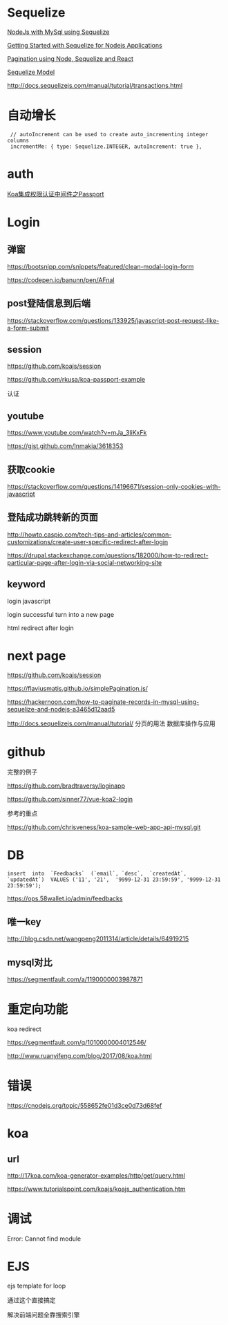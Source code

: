 

# Sequelize 

[NodeJs with MySql using Sequelize](http://www.tothenew.com/blog/nodejs-with-mysql/)


[Getting Started with Sequelize for Nodejs Applications](https://hackernoon.com/getting-started-with-sequelize-for-nodejs-applications-2854c58ffb8c)

[Pagination using Node, Sequelize and React](https://medium.com/@mmccabe/pagination-with-thousands-of-database-records-using-node-sequelize-and-react-2af35cff4b4)

[Sequelize Model](http://docs.sequelizejs.com/manual/tutorial/models-definition.html)


http://docs.sequelizejs.com/manual/tutorial/transactions.html


# 自动增长 

```
 // autoIncrement can be used to create auto_incrementing integer columns
 incrementMe: { type: Sequelize.INTEGER, autoIncrement: true },
```





# auth  

[Koa集成权限认证中间件之Passport](http://www.jianshu.com/p/7010bea0c656) 



# Login 

## 弹窗 


https://bootsnipp.com/snippets/featured/clean-modal-login-form

https://codepen.io/banunn/pen/AFnal 

## post登陆信息到后端 

https://stackoverflow.com/questions/133925/javascript-post-request-like-a-form-submit 

## session

https://github.com/koajs/session 

https://github.com/rkusa/koa-passport-example 

认证

## youtube

https://www.youtube.com/watch?v=mJa_3IiKxFk 

https://gist.github.com/Inmakia/3618353  




## 获取cookie 
https://stackoverflow.com/questions/14196671/session-only-cookies-with-javascript 


##  登陆成功跳转新的页面 

http://howto.caspio.com/tech-tips-and-articles/common-customizations/create-user-specific-redirect-after-login

https://drupal.stackexchange.com/questions/182000/how-to-redirect-particular-page-after-login-via-social-networking-site


## keyword

login javascript  

login successful turn into a new page 

html redirect after login

# next page 

https://github.com/koajs/session 


https://flaviusmatis.github.io/simplePagination.js/


https://hackernoon.com/how-to-paginate-records-in-mysql-using-sequelize-and-nodejs-a3465d12aad5 

http://docs.sequelizejs.com/manual/tutorial/
分页的用法
数据库操作与应用




# github 

完整的例子  

https://github.com/bradtraversy/loginapp  

https://github.com/sinner77/vue-koa2-login 

参考的重点 

https://github.com/chrisveness/koa-sample-web-app-api-mysql.git


# DB  

```
insert  into  `Feedbacks`  (`email`, `desc`,  `createdAt`, `updatedAt`)  VALUES ('11', '21',  '9999-12-31 23:59:59', '9999-12-31 23:59:59');
```

https://ops.58wallet.io/admin/feedbacks  

##  唯一key
http://blog.csdn.net/wangpeng2011314/article/details/64919215

## mysql对比 

https://segmentfault.com/a/1190000003987871 


# 重定向功能  

koa redirect 

https://segmentfault.com/q/1010000004012546/ 

http://www.ruanyifeng.com/blog/2017/08/koa.html  

# 错误 

https://cnodejs.org/topic/558652fe01d3ce0d73d68fef 

# koa 

## url  

http://17koa.com/koa-generator-examples/http/get/query.html

https://www.tutorialspoint.com/koajs/koajs_authentication.htm


# 调试  

Error: Cannot find module 


# EJS  

ejs template  for loop 

通过这个直接搞定 

解决前端问题全靠搜索引擎 

